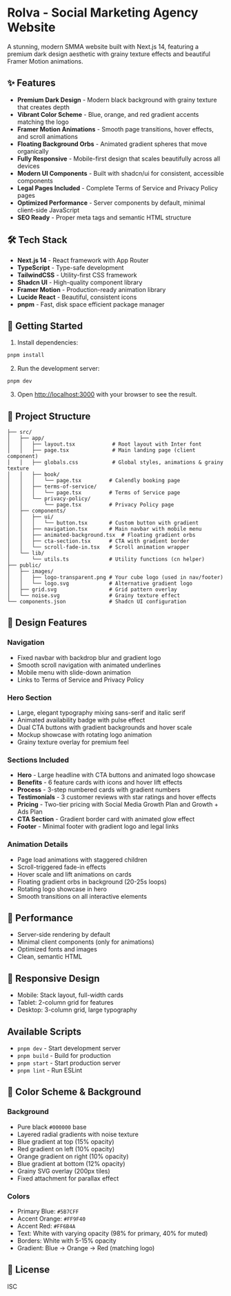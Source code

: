 # Rolva - Social Marketing Agency Website

A stunning, modern SMMA website built with Next.js 14, featuring a premium dark design aesthetic with grainy texture effects and beautiful Framer Motion animations.

## ✨ Features

- **Premium Dark Design** - Modern black background with grainy texture that creates depth
- **Vibrant Color Scheme** - Blue, orange, and red gradient accents matching the logo
- **Framer Motion Animations** - Smooth page transitions, hover effects, and scroll animations
- **Floating Background Orbs** - Animated gradient spheres that move organically
- **Fully Responsive** - Mobile-first design that scales beautifully across all devices
- **Modern UI Components** - Built with shadcn/ui for consistent, accessible components
- **Legal Pages Included** - Complete Terms of Service and Privacy Policy pages
- **Optimized Performance** - Server components by default, minimal client-side JavaScript
- **SEO Ready** - Proper meta tags and semantic HTML structure

## 🛠️ Tech Stack

- **Next.js 14** - React framework with App Router
- **TypeScript** - Type-safe development
- **TailwindCSS** - Utility-first CSS framework
- **Shadcn UI** - High-quality component library
- **Framer Motion** - Production-ready animation library
- **Lucide React** - Beautiful, consistent icons
- **pnpm** - Fast, disk space efficient package manager

## 🚀 Getting Started

1. Install dependencies:
```bash
pnpm install
```

2. Run the development server:
```bash
pnpm dev
```

3. Open [http://localhost:3000](http://localhost:3000) with your browser to see the result.

## 📁 Project Structure

```
├── src/
│   ├── app/
│   │   ├── layout.tsx            # Root layout with Inter font
│   │   ├── page.tsx              # Main landing page (client component)
│   │   ├── globals.css           # Global styles, animations & grainy texture
│   │   ├── book/
│   │   │   └── page.tsx         # Calendly booking page
│   │   ├── terms-of-service/
│   │   │   └── page.tsx         # Terms of Service page
│   │   └── privacy-policy/
│   │       └── page.tsx         # Privacy Policy page
│   ├── components/
│   │   ├── ui/
│   │   │   └── button.tsx       # Custom button with gradient
│   │   ├── navigation.tsx       # Main navbar with mobile menu
│   │   ├── animated-background.tsx  # Floating gradient orbs
│   │   ├── cta-section.tsx      # CTA with gradient border
│   │   └── scroll-fade-in.tsx   # Scroll animation wrapper
│   └── lib/
│       └── utils.ts             # Utility functions (cn helper)
├── public/
│   ├── images/
│   │   ├── logo-transparent.png # Your cube logo (used in nav/footer)
│   │   └── logo.svg             # Alternative gradient logo
│   ├── grid.svg                 # Grid pattern overlay
│   └── noise.svg                # Grainy texture effect
└── components.json              # Shadcn UI configuration
```

## 🎨 Design Features

### Navigation
- Fixed navbar with backdrop blur and gradient logo
- Smooth scroll navigation with animated underlines
- Mobile menu with slide-down animation
- Links to Terms of Service and Privacy Policy

### Hero Section
- Large, elegant typography mixing sans-serif and italic serif
- Animated availability badge with pulse effect
- Dual CTA buttons with gradient backgrounds and hover scale
- Mockup showcase with rotating logo animation
- Grainy texture overlay for premium feel

### Sections Included
- **Hero** - Large headline with CTA buttons and animated logo showcase
- **Benefits** - 6 feature cards with icons and hover lift effects
- **Process** - 3-step numbered cards with gradient numbers
- **Testimonials** - 3 customer reviews with star ratings and hover effects
- **Pricing** - Two-tier pricing with Social Media Growth Plan and Growth + Ads Plan
- **CTA Section** - Gradient border card with animated glow effect
- **Footer** - Minimal footer with gradient logo and legal links

### Animation Details
- Page load animations with staggered children
- Scroll-triggered fade-in effects
- Hover scale and lift animations on cards
- Floating gradient orbs in background (20-25s loops)
- Rotating logo showcase in hero
- Smooth transitions on all interactive elements

## 🎯 Performance

- Server-side rendering by default
- Minimal client components (only for animations)
- Optimized fonts and images
- Clean, semantic HTML

## 📱 Responsive Design

- Mobile: Stack layout, full-width cards
- Tablet: 2-column grid for features
- Desktop: 3-column grid, large typography

## Available Scripts

- `pnpm dev` - Start development server
- `pnpm build` - Build for production
- `pnpm start` - Start production server
- `pnpm lint` - Run ESLint

## 🌈 Color Scheme & Background

### Background
- Pure black `#000000` base
- Layered radial gradients with noise texture
- Blue gradient at top (15% opacity)
- Red gradient on left (10% opacity)
- Orange gradient on right (10% opacity)
- Blue gradient at bottom (12% opacity)
- Grainy SVG overlay (200px tiles)
- Fixed attachment for parallax effect

### Colors
- Primary Blue: `#5B7CFF` 
- Accent Orange: `#FF9F40`
- Accent Red: `#FF6B4A`
- Text: White with varying opacity (98% for primary, 40% for muted)
- Borders: White with 5-15% opacity
- Gradient: Blue → Orange → Red (matching logo)

## 📝 License

ISC
